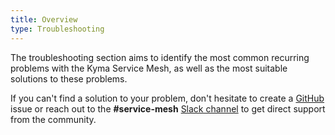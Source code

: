 ```yaml
---
title: Overview
type: Troubleshooting
---
```


The troubleshooting section aims to identify the most common recurring problems with the Kyma Service Mesh, as well as the most suitable solutions to these problems.

If you can't find a solution to your problem, don't hesitate to create a [GitHub](https://github.com/kyma-project/kyma/issues) issue or reach out to the **#service-mesh** [Slack channel](https://kyma-community.slack.com/join/shared_invite/enQtNDAwNzE4Mjk2NDE3LTJhOTlmZjM5YzkwNmEzNmY3ZjE2MTU2OTMxOGE4ZDM0MmU4ZWRkZGJiODgzNmRmMTYxMDYwNjZiMDAwMTA2OWM) to get direct support from the community.
